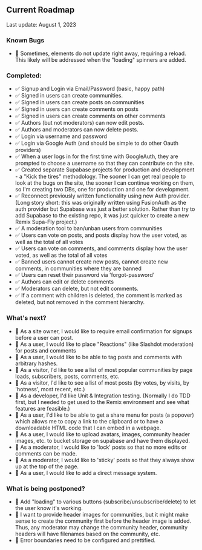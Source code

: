 ## Current Roadmap

Last update: August 1, 2023

### Known Bugs

- 🔲 Sometimes, elements do not update right away, requiring a reload. This likely will be addressed when the "loading" spinners are added. 

### Completed:

- ✅ Signup and Login via Email/Password (basic, happy path)
- ✅ Signed in users can create communities.
- ✅ Signed in users can create posts on communities
- ✅ Signed in users can create comments on posts
- ✅ Signed in users can create comments on other comments
- ✅ Authors (but not moderators) can now edit posts.
- ✅ Authors and moderators can now delete posts.
- ✅ Login via username and password
- ✅ Login via Google Auth (and should be simple to do other Oauth providers)
- ✅ When a user logs in for the first time with GoogleAuth, they are prompted to choose a username so that they can contribute on the site. 
- ✅ Created separate Supabase projects for production and development - a "Kick the tires" methodology. The sooner I can get real people to look at the bugs on the site, the sooner I can continue working on them, so I'm creating two DBs, one for production and one for development.
- ✅ Reconnect previously written functionality using new Auth provider. (Long story short: this was originally written using FusionAuth as the auth provider but Supabase was just a better solution. Rather than try to add Supabase to the existing repo, it was just quicker to create a new Remix Supa-Fly project.)
- ✅ A moderation tool to ban/unban users from communities
- ✅ Users can vote on posts, and posts display how the user voted, as well as the total of all votes
- ✅ Users can vote on comments, and comments display how the user voted, as well as the total of all votes
- ✅ Banned users cannot create new posts, cannot create new comments, in communities where they are banned
- ✅ Users can reset their password via 'forgot-password'
- ✅ Authors can edit or delete comments
- ✅ Moderators can delete, but not edit comments.
- ✅ If a comment with children is deleted, the comment is marked as deleted, but not removed in the comment hierarchy.

### What's next? 

- 🔲 As a site owner, I would like to require email confirmation for signups before a user can post. 
- 🔲 As a user, I would like to place "Reactions" (like Slashdot moderation) for posts and comments
- 🔲 As a user, I would like to be able to tag posts and comments with arbitrary hashes.
- 🔲 As a visitor, I'd like to see a list of most popular communities by page loads, subscribers, posts, comments, etc.
- 🔲 As a visitor, I'd like to see a list of most posts (by votes, by visits, by 'hotness', most recent, etc.)
- 🔲 As a developer, I'd like Unit & Integration testing. (Normally I do TDD first, but I needed to get used to the Remix environment and see what features are feasible.)
- 🔲 As a user, I'd like to be able to get a share menu for posts (a popover) which allows me to copy a link to the clipboard or to have a downloadable HTML code that I can embed in a webpage.
- 🔲 As a user, I would like to upload avatars, images, community header images, etc. to bucket storage on supabase and have them displayed.
- 🔲 As a moderator, I would like to 'lock' posts so that no more edits or comments can be made. 
- 🔲 As a moderator, I would like to 'sticky' posts so that they always show up at the top of the page. 
- 🔲 As a user, I would like to add a direct message system. 
### What is being postponed?

- 🔲 Add "loading" to various buttons (subscribe/unsubscribe/delete) to let the user know it's working.
- 🔲 I want to provide header images for communities, but it might make sense to create the community first before the header image is added. Thus, any moderator may change the community header, community headers will have filenames based on the community, etc.
- 🔲 Error boundaries need to be configured and prettified.


